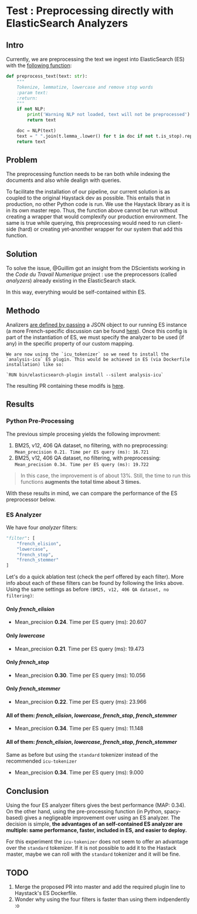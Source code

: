 # Test : Preprocessing directly with ElasticSearch Analyzers

## Intro

Currently, we are preprocessing the text we ingest into ElasticSearch (ES) with the [following function](https://github.com/etalab-ia/piaf-ml/blob/9f27997447fe5985eb3d4ddf959fe9435206548e/src/util/convert_json_to_dictsAndEmbeddings.py#L18): 

```python
def preprocess_text(text: str):
    """
    Tokenize, lemmatize, lowercase and remove stop words
    :param text:
    :return:
    """
    if not NLP:
        print('Warning NLP not loaded, text will not be preprocessed')
        return text

    doc = NLP(text)
    text = " ".join(t.lemma_.lower() for t in doc if not t.is_stop).replace("\n", " ")
    return text
```


## Problem

The preprocessing function needs to be ran both while indexing the documents and also while dealign with queries.

To facilitate the installation of our pipeline, our current solution is as coupled to the original Haystack dev as possible. This entails that in production, no other Python code is run. We use the Haystack library as it is in its own master repo. Thus, the function above cannot be run without creating a wrapper that would complexify our production environment. The same is true while querying, this preprocessing would need to run client-side (hard) or creating yet-anonther wrapper for our system that add this function.

## Solution
To solve the issue, @Guillim got an insight from the DScientists working in the _Code du Travail Numerique_ project : use the preprocessors (called _analyzers_) already existing in the ElasticSearch stack. 

In this way, everything would be self-contained within ES.

## Methodo
Analizers [are defined by passing](https://www.elastic.co/guide/en/elasticsearch/reference/current/analysis-lang-analyzer.html#french-analyzer) a JSON object to our running ES instance (a more French-specific discussion can be found [here](https://jolicode.com/blog/construire-un-bon-analyzer-francais-pour-elasticsearch)).
Once this config is part of the instantiation of ES, we must specify the analyzer to be used (if any) in the specific property of our custom mapping.

```{important}
We are now using the `icu_tokenizer` so we need to install the `analysis-icu` ES plugin. This would be achieved in ES (via Dockerfile installation) like so:

`RUN bin/elasticsearch-plugin install --silent analysis-icu`

```

The resulting PR containing these modifs is [here]().  


## Results


### Python Pre-Processing
The previous simple procesing yields the following improvment: 

1. BM25, v12, 406 QA dataset, no filtering, with no preprocessing: `Mean_precision 0.21. Time per ES query (ms): 16.721`
2. BM25, v12, 406 QA dataset, no filtering, with preprocessing:   `Mean_precision 0.34. Time per ES query (ms): 19.722`

>In this case, the improvement is of about 13%. Still, the time to run this functions **augments the total time about 3 times.** 


With these results in mind, we can compare the performance of the ES preprocessor below.

### ES Analyzer

We have four _analyzer_ filters:

```python                    
"filter": [
    "french_elision",
    "lowercase",
    "french_stop",
    "french_stemmer"
]
```
Let's do a quick ablation test (check the perf offered by each filter). More info about each of these filters can be found by following the links above.
Using the same settings as before `(BM25, v12, 406 QA dataset, no filtering)`:
#### Only _french_elision_ 

* Mean_precision **0.24**. Time per ES query (ms): 20.607

#### Only _lowercase_

* Mean_precision **0.21**. Time per ES query (ms): 19.473

#### Only _french_stop_

* Mean_precision **0.30**. Time per ES query (ms): 10.056

#### Only _french_stemmer_

* Mean_precision **0.22**. Time per ES query (ms): 23.966

#### All of them: _french_elision_,  _lowercase_, _french_stop_, _french_stemmer_

* Mean_precision **0.34**. Time per ES query (ms): 11.148

#### All of them: _french_elision_,  _lowercase_, _french_stop_, _french_stemmer_ 
Same as before but using the `standard` tokenizer instead of the recommended `icu-tokenizer`

* Mean_precision **0.34**. Time per ES query (ms): 9.000


## Conclusion

Using the four ES analyzer filters gives the best performance (MAP: 0.34). On the other hand, using the pre-processing function (in Python, spacy-based) gives a negligeable improvement over using an ES analyzer. The decision is simple, **the advantages of an self-contained ES analyzer are multiple: same performance, faster, included in ES, and easier to deploy.**

For this experiment the `icu-tokenizer` does not seem to offer an advantage over the `standard` tokenizer. If it is not possible to add it to the Hastack master, maybe we can roll with the `standard` tokenizer and it will be fine.




## TODO

1. Merge the proposed PR into master and add the required plugin line to Haystack's ES Dockerfile. 
2. Wonder why using the four filters is faster than using them indpendently :o 